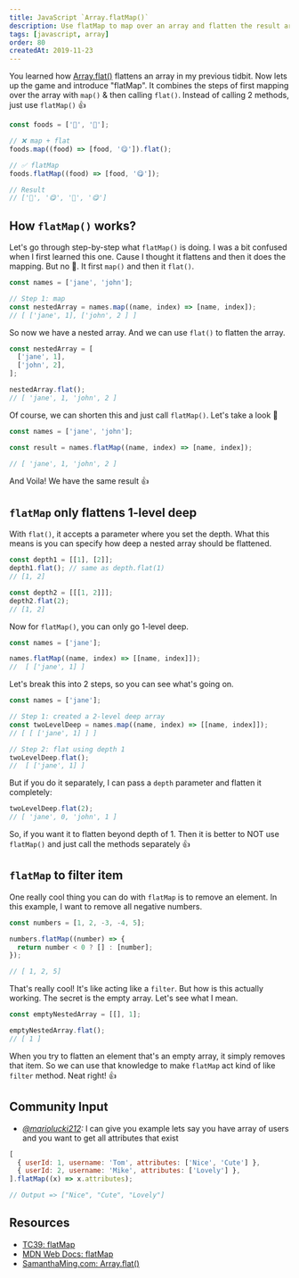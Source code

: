 ```yaml
---
title: JavaScript `Array.flatMap()`
description: Use flatMap to map over an array and flatten the result array in one go!
tags: [javascript, array]
order: 80
createdAt: 2019-11-23
---
```


You learned how [Array.flat()](https://www.samanthaming.com/tidbits/71-how-to-flatten-array-using-array-flat) flattens an array in my previous tidbit. Now lets up the game and introduce "flatMap". It combines the steps of first mapping over the array with `map()` & then calling `flat()`. Instead of calling 2 methods, just use `flatMap()` 👍

```javascript
const foods = ['🍫', '🍦'];

// ❌ map + flat
foods.map((food) => [food, '😋']).flat();

// ✅ flatMap
foods.flatMap((food) => [food, '😋']);

// Result
// ['🍫', '😋', '🍦', '😋']
```

## How `flatMap()` works?

Let's go through step-by-step what `flatMap()` is doing. I was a bit confused when I first learned this one. Cause I thought it flattens and then it does the mapping. But no 🙅. It first `map()` and then it `flat()`.

```javascript
const names = ['jane', 'john'];

// Step 1: map
const nestedArray = names.map((name, index) => [name, index]);
// [ ['jane', 1], ['john', 2 ] ]
```

So now we have a nested array. And we can use `flat()` to flatten the array.

```javascript
const nestedArray = [
  ['jane', 1],
  ['john', 2],
];

nestedArray.flat();
// [ 'jane', 1, 'john', 2 ]
```

Of course, we can shorten this and just call `flatMap()`. Let's take a look 👀

```javascript
const names = ['jane', 'john'];

const result = names.flatMap((name, index) => [name, index]);

// [ 'jane', 1, 'john', 2 ]
```

And Voila! We have the same result 👍

## `flatMap` only flattens 1-level deep

With `flat()`, it accepts a parameter where you set the depth. What this means is you can specify how deep a nested array should be flattened.

```javascript
const depth1 = [[1], [2]];
depth1.flat(); // same as depth.flat(1)
// [1, 2]

const depth2 = [[[1, 2]]];
depth2.flat(2);
// [1, 2]
```

Now for `flatMap()`, you can only go 1-level deep.

```javascript
const names = ['jane'];

names.flatMap((name, index) => [[name, index]]);
//  [ ['jane', 1] ]
```

Let's break this into 2 steps, so you can see what's going on.

```javascript
const names = ['jane'];

// Step 1: created a 2-level deep array
const twoLevelDeep = names.map((name, index) => [[name, index]]);
// [ [ ['jane', 1] ] ]

// Step 2: flat using depth 1
twoLevelDeep.flat();
//  [ ['jane', 1] ]
```

But if you do it separately, I can pass a `depth` parameter and flatten it completely:

```javascript
twoLevelDeep.flat(2);
// [ 'jane', 0, 'john', 1 ]
```

So, if you want it to flatten beyond depth of 1. Then it is better to NOT use `flatMap()` and just call the methods separately 👍

## `flatMap` to filter item

One really cool thing you can do with `flatMap` is to remove an element. In this example, I want to remove all negative numbers.

```javascript
const numbers = [1, 2, -3, -4, 5];

numbers.flatMap((number) => {
  return number < 0 ? [] : [number];
});

// [ 1, 2, 5]
```

That's really cool! It's like acting like a `filter`. But how is this actually working. The secret is the empty array. Let's see what I mean.

```javascript
const emptyNestedArray = [[], 1];

emptyNestedArray.flat();
// [ 1 ]
```

When you try to flatten an element that's an empty array, it simply removes that item. So we can use that knowledge to make `flatMap` act kind of like `filter` method. Neat right! 👍

## Community Input

- _[@mariolucki212](https://www.instagram.com/p/B5S1HK9AMgR/):_ I can give you example lets say you have array of users and you want to get all attributes that exist

```javascript
[
  { userId: 1, username: 'Tom', attributes: ['Nice', 'Cute'] },
  { userId: 2, username: 'Mike', attributes: ['Lovely'] },
].flatMap((x) => x.attributes);

// Output => ["Nice", "Cute", "Lovely"]
```

## Resources

- [TC39: flatMap](https://tc39.es/proposal-flatMap/#sec-Array.prototype.flatMap)
- [MDN Web Docs: flatMap](https://developer.mozilla.org/en-US/docs/Web/JavaScript/Reference/Global_Objects/Array/flatMap)
- [SamanthaMing.com: Array.flat()](https://www.samanthaming.com/tidbits/71-how-to-flatten-array-using-array-flat)
